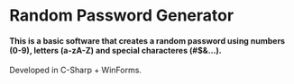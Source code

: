 # Random Password Generator

#### This is a basic software that creates a random password using numbers (0-9), letters (a-zA-Z) and special characteres (#$&...).

Developed in C-Sharp + WinForms.
